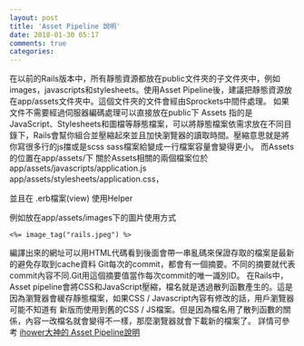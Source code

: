 ```yaml
---
layout: post
title: 'Asset Pipeline 說明'
date: 2018-01-30 05:17
comments: true
categories: 
---
```

在以前的Rails版本中，所有靜態資源都放在public文件夾的子文件夾中，例如images，javascripts和stylesheets。使用Asset Pipeline後，建議把靜態資源放在app/assets文件夾中。這個文件夾的文件會經由Sprockets中間件處理。
如果文件不需要經過伺服器編碼處理可以直接放在public下
Assets 指的是JavaScript、Stylesheets和圖檔等靜態檔案，可以將靜態檔案依需求放在不同目錄下，Rails會幫你組合並壓縮起來並且加快瀏覽器的讀取時間。壓縮意思就是將你寫很多行的js擋或是scss sass檔案給變成一行檔案容量會變得更小。
而Assets的位置在app/assets/下
關於Assets相關的兩個檔案位於
app/assets/javascripts/application.js
app/assets/stylesheets/application.css，

並且在 .erb檔案(view) 使用Helper

例如放在app/assets/images下的圖片使用方式

	<%= image_tag("rails.jpeg") %>

編譯出來的網址可以用HTML代碼看到後面會帶一串亂碼來保證存取的檔案是最新的避免存取到cache資料
Git每次的commit，都會有一個摘要。不同的摘要就代表commit內容不同.Git用這個摘要值當作每次commit的唯一識別ID。
在Rails中，Asset pipeline會將CSS和JavaScript壓縮，檔名就是透過散列函數產生的。這是因為瀏覽器會緩存靜態檔案，如果CSS / Javascript內容有修改的話，用戶瀏覽器可能不知道有 新版而使用到舊的CSS / JS檔案。但是因為檔名用了散列函數的關係，內容一改檔名就會變得不一樣，那麼瀏覽器就會下載新的檔案了。
詳情可參考 [ihower大神的 Asset Pipeline說明](https://ihower.tw/rails/assets-pipeline.html#sec2)